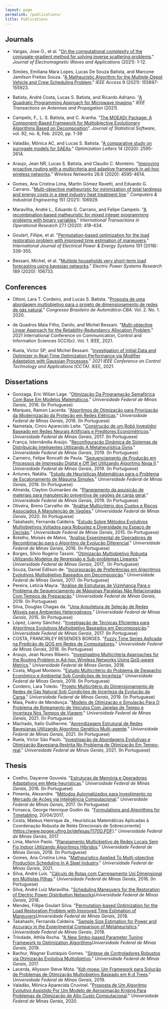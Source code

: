 ```yaml
---
layout: page
permalink: /publications/
title: Publications
---
```


## Journals

* Vargas, Jose O., et al. "[On the computational complexity of the conjugate-gradient method for solving inverse scattering problems](https://www.tandfonline.com/doi/abs/10.1080/09205071.2021.1946862)." *Journal of Electromagnetic Waves and Applications* (2021): 1-12.

* Simões, Emiliana Mara Lopes, Lucas De Souza Batista, and Marcone Jamilson Freitas Souza. "[A Matheuristic Algorithm for the Multiple-Depot Vehicle and Crew Scheduling Problem](https://doi.org/10.1109/ACCESS.2021.3128871)." *IEEE Access* 9 (2021): 155897-155923.

* Batista, André Costa, Lucas S. Batista, and Ricardo Adriano. "[A Quadratic Programming Approach for Microwave Imaging](https://ieeexplore.ieee.org/abstract/document/9362200)." *IEEE Transactions on Antennas and Propagation* (2021).

* Campelo, F., L. S. Batista, and C. Aranha. “[The MOEADr Package: A Component-Based Framework for Multiobjective Evolutionary Algorithms Based on Decomposition](https://doi.org/10.18637/jss.v092.i06)”. *Journal of Statistical Software*, vol. 92, no. 6, Feb. 2020, pp. 1-39

* Valadão, Mônica AC, and Lucas S. Batista. "[A comparative study on surrogate models for SAEAs](https://doi.org/10.1007/s11590-020-01575-2)." *Optimization Letters* 14 (2020): 2595-2614.

* Araujo, Jean NR, Lucas S. Batista, and Claudio C. Monteiro. "[Improving proactive routing with a multicriteria and adaptive framework in ad-hoc wireless networks](https://doi.org/10.1007/s11276-020-02366-4
)." *Wireless Networks* 26.6 (2020): 4595-4614.

* Gomes, Ana Cristina Lima, Martín Gómez Ravetti, and Eduardo G. Carrano. "[Multi-objective matheuristic for minimization of total tardiness and energy costs in a steel industry heat treatment line](https://www.scinapse.io/papers/3094383922)." *Computers & Industrial Engineering* 151 (2021): 106929.

* Maravilha, André L., Eduardo G. Carrano, and Felipe Campelo. "[A recombination‐based matheuristic for mixed integer programming problems with binary variables](http://dx.doi.org/10.1111/itor.12526)." *International Transactions in Operational Research* 27.1 (2020): 418-434.

* Goulart, Fillipe, et al. "[Permutation-based optimization for the load restoration problem with improved time estimation of maneuvers](http://dx.doi.org/10.1016/j.ijepes.2018.03.030)." *International Journal of Electrical Power & Energy Systems* 101 (2018): 339-355.

* Bessani, Michel, et al. "[Multiple households very short-term load forecasting using bayesian networks](http://dx.doi.org/10.1016/j.epsr.2020.106733)." *Electric Power Systems Research* 189 (2020): 106733.

## Conferences

* Ottoni, Lara T. Cordeiro, and Lucas S. Batista. "[Proposta de uma abordagem multiobjetivo para o projeto de dimensionamento de redes de gás natural](https://doi.org/10.48011/asba.v2i1.1191)." *Congresso Brasileiro de Automática-CBA*. Vol. 2. No. 1. 2020.

* de Quadros Maia Filho, Danilo, and Michel Bessani. "[Multi-objective Linear Approach for the Reliability-Redundancy Allocation Problem](https://doi.org/10.1109/ICCISc52257.2021.9484933)." 2021 International Conference on Communication, Control and Information Sciences (ICCISc). Vol. 1. IEEE, 2021.

* Ruela, Victor SP, and Michel Bessani. "[Investigation of Initial Data and Optimizer in Real-Time Optimization Performance via Modifier Adaptation with Gaussian Processes](https://doi.org/10.1109/CCTA48906.2021.9658960)." *2021 IEEE Conference on Control Technology and Applications (CCTA)*. IEEE, 2021.

## Dissertations

* Gonzaga, Eric Wilian Lage. “[Otimização Da Programação Semafórica Com Base Em Modelos Matemáticos](https://www.ppgee.ufmg.br/defesas/1253M.PDF).” *Universidade Federal de Minas Gerais*, 2016. (In Portuguese)
* Marques, Ramon Lacerda. "[Algoritmos de Otimização para Priorização da Modernização da Proteção em Redes Elétricas](https://www.ppgee.ufmg.br/defesas/1329M.PDF)." *Universidade Federal de Minas Gerais*, 2016. (In Portuguese)
* Nametala, Ciniro Aparecido Leite. "[Construção de um Robô Investidor Baseado em Redes Neurais Artificiais e Preditores Econométricos](https://www.ppgee.ufmg.br/defesas/1361M.PDF)." *Universidade Federal de Minas Gerais*, 2017. (In Portuguese)
* França, Isternândia Araújo. "[Reconfiguração Dinâmica de Sistemas de Distribuição Inteligentes Utilizando A Metaheurística Gvns](https://www.ppgee.ufmg.br/defesas/1668M.PDF)." *Universidade Federal de Minas Gerais*, 2019. (In Portuguese) 
* Carneiro, Felipe Roncalli de Paula. "[Sequenciamento de Produção em Processos de Impressão Digital e Off Set Utilizando Algoritmo Nsga II](https://www.ppgee.ufmg.br/defesas/1314M.PDF)." *Universidade Federal de Minas Gerais*, 2019. (In Portuguese) 
* Antunes, Natália. "[Estudo de Heurísticas Matemáticas para o Problema de Escalonamento de Máquina Simples](https://www.ppgee.ufmg.br/defesas/1680M.PDF)." *Universidade Federal de Minas Gerais*, 2019. (In Portuguese) 
* Almeida, Clayton Guimarães de. "[Planejamento da aquisição de materiais para manutenção preventiva de vagões de carga geral](https://www.ppgee.ufmg.br/defesas/1650M.PDF)." *Universidade Federal de Minas Gerais*, 2019. (In Portuguese) 
* Oliveira, Breno Carvalho de. "[Análise Multicritério dos Custos e Riscos Associados A Manutenção de Vagões](https://www.ppgee.ufmg.br/defesas/1716M.PDF)." *Universidade Federal de Minas Gerais*, 2020. (In Portuguese) 
* Takahashi, Fernanda Caldeira. "[Estudo Sobre Métodos Evolutivos Multiobjetivos Voltados para Robustez e Diversidade no Espaço de Decisão](https://www.ppgee.ufmg.br/defesas/1143M.PDF)." *Universidade Federal de Minas Gerais*, 2015. (In Portuguese) 
* Botelho, Moisés de Matos, "[Análise Experimental de Operadores de Recombinação para o Algoritmo de Evolução Diferencial](https://www.ppgee.ufmg.br/defesas/1324M.PDF)." *Universidade Federal de Minas Gerais*, 2016. (In Portuguese) 
* Borges, Sílvio Rogério Tassini. "[Otimização Multiobjetivo Robusta Utilizando Modelos de Regressão e Sub-problemas Lineares](https://www.ppgee.ufmg.br/defesas/1399M.PDF)." *Universidade Federal de Minas Gerais*, 2017,. (In Portuguese) 
* Souza, Daniel Edilson de. "[Incorporação de Preferências em Algoritmos Evolutivos Multiobjetivo Baseados em Decomposição](https://www.ppgee.ufmg.br/defesas/1425M.PDF)." *Universidade Federal de Minas Gerais*, 2017. (In Portuguese) 
* Pereira, Letícia Mayra. "[Análise de Estruturas de Vizinhança Para o Problema de Sequenciamento de Máquinas Paralelas Não Relacionadas Com Tempos de Preparação](https://www.ppgee.ufmg.br/defesas/1615M.PDF)." *Universidade Federal de Minas Gerais*, 2019. (In Portuguese)
* Silva, Douglas Chagas da. "[Uma Arquitetura de Seleção de Redes Móveis para Ambientes Heterogêneos](https://www.ppgee.ufmg.br/defesas/1178M.PDF)." *Universidade Federal de Minas Gerais*, 2015.  (In Portuguese) 
* López, Lianny Sánchez. "[Investigação de Técnicas Eficientes para Algoritmos Evolutivos Multiobjetivo Baseados em Decomposição](https://www.ppgee.ufmg.br/defesas/1216M.PDF)." *Universidade Federal de Minas Gerais*, 2017. (In Portuguese) 
* COSTA, FRANCIRLEY RESENDES BORGES. "[Fuzzy Time Series Aplicada na Predição de QOS em Redes de Computadores](https://www.ppgee.ufmg.br/defesas/1493M.PDF)." *Universidade Federal de Minas Gerais*, 2018. (In Portuguese) 
* Araujo, Jean Nunes Ribeiro. "[Investigating Multicriteria Approaches for the Routing Problem in Ad-hoc Wireless Networks Using QoS-aware Metrics](https://www.ppgee.ufmg.br/defesas/1496M.PDF)." *Universidade Federal de Minas Gerais*, 2018.
* Costa, Miguel Monteiro. "[Estudo Multicritério do Problema de Despacho Econômico e Ambiental Sob Condições de Incerteza](https://www.ppgee.ufmg.br/defesas/1679M.PDF)." *Universidade Federal de Minas Gerais*, 2019. (In Portuguese) 
* Cordeiro, Lara Toledo. "[Projeto Multicritério do Dimensionamento de Redes de Gás Natural Sob Condições de Incerteza da Evolução da Carga](https://www.ppgee.ufmg.br/defesas/1672M.PDF)." *Universidade Federal de Minas Gerais*, 2019. (In Portuguese) 
* Maia, Pedro de Mendonça. "[Modelo de Otimização e Simulação Para O Problema de Roteamento de Veículos Com Janelas de Tempo e Incerteza Nos Tempos de Viagem](https://www.ppgee.ufmg.br/defesas/1861M.PDF)." *Universidade Federal de Minas Gerais*, 2021. (In Portuguese) 
* Machado, Itallo Guilherme. "[Aprendizagem Estrutural de Redes Bayesianas Utilizando Algoritmo Genético Multi-agente](https://www.ppgee.ufmg.br/defesas/1895M.PDF)." *Universidade Federal de Minas Gerais*, 2021. (In Portuguese) 
* Ruela, Victor São Paulo. "[Investigação de Abordagens Evolutivas e Otimização Bayesiana Restrita No Problema de Otimização Em Tempo-real](https://www.ppgee.ufmg.br/defesas/1582M.PDF)." *Universidade Federal de Minas Gerais*, 2021. (In Portuguese) 

## Thesis

* Coelho, Dayanne Gouveia. "[Estruturas de Memória e Operadores Adaptativos em Meta-heurísticas](https://www.ppgee.ufmg.br/defesas/1071D.PDF)." *Universidade Federal de Minas Gerais*, 2016. (In Portuguese) 
* Pimenta, Alexandre. "[Métodos Automatizados para Investimento no Mercado de Ações via Inteligência Computacional](https://www.ppgee.ufmg.br/defesas/1082D.PDF)." *Universidade Federal de Minas Gerais*, 2017. (In Portuguese) 
* Fonseca, George Henrique Godim da. "[Formulations and Algorithms for Timetabling](https://www.ppgee.ufmg.br/defesas/1351D.PDF), 20/04/2017, 
* Costa, Mateus Henrique da , Heurísticas Matemáticas Aplicadas à Coordenação Robusta de Relés Direcionais de Sobrecorrente](https://www.ppgee.ufmg.br/defesas/1170D.PDF)." *Universidade Federal de Minas Gerais*, 2017.
* Lima, Marlon Paolo. "[Planejamento Multiobjetivo de Redes Locais Sem Fio Indoor Utilizando Algoritmos Híbridos](https://www.ppgee.ufmg.br/defesas/137D.PDF)." *Universidade Federal de Minas Gerais*, 2018. (In Portuguese) 
* Gomes, Ana Cristina Lima. "[Matheuristics Applied To Multi-objective Production Scheduling In A Steel Industry](https://www.ppgee.ufmg.br/defesas/1538D.PDF)." *Universidade Federal de Minas Gerais*, 2021.
* Silva, André Luís. "[Cálculo de Rotas com Carregamento Uni Dimensional em Múltiplas Pilhas](https://www.ppgee.ufmg.br/defesas/1025D.PDF)." *Universidade Federal de Minas Gerais*, 2016. (In Portuguese) 
* Silva, André Luiz Maravilha. "[Scheduling Maneuvers for the Restoration of Electric Power Distribution Networks](https://www.ppgee.ufmg.br/defesas/1039D.PDF)*Universidade Federal de Minas Gerais*, 2018.
* Mendes, Fillipe Goulart Silva. "[Permutation-based Optimization for the Load Restoration Problem with Improved Time Estimation of Maneuvers](https://www.ppgee.ufmg.br/defesas/1120D.PDF)*Universidade Federal de Minas Gerais*, 2018.
* Takahashi, Fernanda Caldeira. "[Sample Size Estimation for Power and Accuracy in the Experimental Comparison of Metaheuristics](https://www.ppgee.ufmg.br/defesas/1143D.PDF)." *Universidade Federal de Minas Gerais*, 2018.
* Trindade, Athila Rocha. "[A New Smbo-based Parameter Tuning Framework to Optimization Algorithms](https://www.ppgee.ufmg.br/defesas/1353D.PDF)*Universidade Federal de Minas Gerais*, 2019.
* Bachur, Wagner Eustáquio Gomes. "[Síntese de Controladores Robustos via Otimização Evolutiva Multiobjetivo](https://www.ppgee.ufmg.br/defesas/1213D.PDF)." *Universidade Federal de Minas Gerais*, 2017.
* Lacerda, Allysson Steve Mota. "[Kdt-moea: Um Framework para Solução de Problemas de Otimização Multiobjetivo Baseado em K-d Trees](https://www.ppgee.ufmg.br/defesas/9D.PDF)." *Universidade Federal de Minas Gerais*, 2019.
* Valadão, Mônica Aparecida Cruvinel. "[Proposta de Um Algoritmo Evolutivo Assistido Por Um Modelo de Aproximação Kriging Para Problemas de Otimização de Alto Custo Computacional](https://www.ppgee.ufmg.br/defesas/1532D.PDF)." *Universidade Federal de Minas Gerais*, 2020. 


<!-- <h3>Publications</h3>
<div class="row">
    <div class="col">
        <p>Under construction...</p>
    </div>
</div> -->
